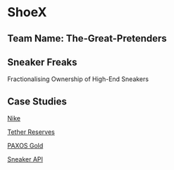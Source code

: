 # ShoeX

## Team Name: The-Great-Pretenders

## Sneaker Freaks
Fractionalising Ownership of High-End Sneakers

## Case Studies
[Nike](https://tokenist.com/cryptokicks-nike-to-tokenize-shoe-ownership-on-ethereum/)

[Tether Reserves](https://tether.to/en/transparency/)

[PAXOS Gold](https://paxos.com/paxgold/)

[Sneaker API](https://scrapingant.com/blog/sneakers-scraping-api)
